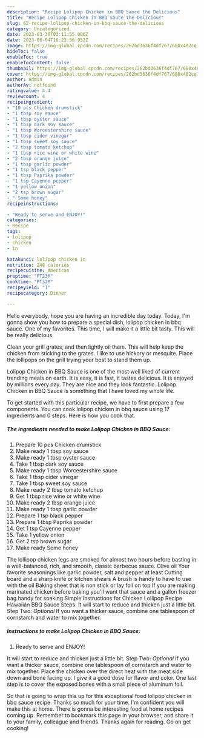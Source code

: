 ```yaml
---
description: "Recipe Lolipop Chicken in BBQ Sauce the Delicious"
title: "Recipe Lolipop Chicken in BBQ Sauce the Delicious"
slug: 62-recipe-lolipop-chicken-in-bbq-sauce-the-delicious
category: Uncategorized
date: 2023-03-30T03:11:55.006Z
date: 2023-06-04T16:23:56.952Z
image: https://img-global.cpcdn.com/recipes/262bd3636f4df767/680x482cq70/lolipop-chicken-in-bbq-sauce-recipe-main-photo.jpg
hideToc: false
enableToc: true
enableTocContent: false
thumbnail: https://img-global.cpcdn.com/recipes/262bd3636f4df767/680x482cq70/lolipop-chicken-in-bbq-sauce-recipe-main-photo.jpg
cover: https://img-global.cpcdn.com/recipes/262bd3636f4df767/680x482cq70/lolipop-chicken-in-bbq-sauce-recipe-main-photo.jpg
author: Admin
authorAv: notfound
ratingvalue: 4.4
reviewcount: 4
recipeingredient:
- "10 pcs Chicken drumstick"
- "1 tbsp soy sauce"
- "1 tbsp oyster sauce"
- "1 tbsp dark soy sauce"
- "1 tbsp Worcestershire sauce"
- "1 tbsp cider vinegar"
- "1 tbsp sweet soy sauce"
- "2 tbsp tomato ketchup"
- "1 tbsp rice wine or white wine"
- "2 tbsp orange juice"
- "1 tbsp garlic powder"
- "1 tsp black pepper"
- "1 tbsp Paprika powder"
- "1 tsp Cayenne pepper"
- "1 yellow onion"
- "2 tsp brown sugar"
- " Some honey"
recipeinstructions:

- "Ready to serve and ENJOY!"
categories:
- Recipe
tags:
- lolipop
- chicken
- in

katakunci: lolipop chicken in 
nutrition: 248 calories
recipecuisine: American
preptime: "PT23M"
cooktime: "PT32M"
recipeyield: "1"
recipecategory: Dinner

---
```



Hello everybody, hope you are having an incredible day today. Today, I'm gonna show you how to prepare a special dish, lolipop chicken in bbq sauce. One of my favorites. This time, I will make it a little bit tasty. This will be really delicious.

Clean your grill grates, and then lightly oil them. This will help keep the chicken from sticking to the grates. I like to use hickory or mesquite. Place the lollipops on the grill trying your best to stand them up.

Lolipop Chicken in BBQ Sauce is one of the most well liked of current trending meals on earth. It is easy, it is fast, it tastes delicious. It is enjoyed by millions every day. They are nice and they look fantastic. Lolipop Chicken in BBQ Sauce is something that I have loved my whole life.


To get started with this particular recipe, we have to first prepare a few components. You can cook lolipop chicken in bbq sauce using 17 ingredients and 0 steps. Here is how you cook that.

<!--inarticleads1-->

##### The ingredients needed to make Lolipop Chicken in BBQ Sauce:

1. Prepare 10 pcs Chicken drumstick
1. Make ready 1 tbsp soy sauce
1. Make ready 1 tbsp oyster sauce
1. Take 1 tbsp dark soy sauce
1. Make ready 1 tbsp Worcestershire sauce
1. Take 1 tbsp cider vinegar
1. Take 1 tbsp sweet soy sauce
1. Make ready 2 tbsp tomato ketchup
1. Get 1 tbsp rice wine or white wine
1. Make ready 2 tbsp orange juice
1. Make ready 1 tbsp garlic powder
1. Prepare 1 tsp black pepper
1. Prepare 1 tbsp Paprika powder
1. Get 1 tsp Cayenne pepper
1. Take 1 yellow onion
1. Get 2 tsp brown sugar
1. Make ready  Some honey


The lollipop chicken legs are smoked for almost two hours before basting in a well-balanced, rich, and smooth, classic barbecue sauce. Olive oil Your favorite seasonings like garlic powder, salt and pepper at least Cutting board and a sharp knife or kitchen shears A brush is handy to have to use with the oil Baking sheet that is non stick or lay foil on top If you are making marinated chicken before baking you&#39;ll want that sauce and a gallon freezer bag handy for soaking Simple Instructions for Chicken Lollipop Recipe Hawaiian BBQ Sauce Steps. It will start to reduce and thicken just a little bit. Step Two: *Optional* If you want a thicker sauce, combine one tablespoon of cornstarch and water to mix together. 

<!--inarticleads2-->

##### Instructions to make Lolipop Chicken in BBQ Sauce:


1. Ready to serve and ENJOY!

It will start to reduce and thicken just a little bit. Step Two: *Optional* If you want a thicker sauce, combine one tablespoon of cornstarch and water to mix together. Place the chicken over the direct heat with the meat side down and bone facing up. I give it a good dose for flavor and color. One last step is to cover the exposed bones with a small piece of aluminum foil. 

So that is going to wrap this up for this exceptional food lolipop chicken in bbq sauce recipe. Thanks so much for your time. I'm confident you will make this at home. There is gonna be interesting food at home recipes coming up. Remember to bookmark this page in your browser, and share it to your family, colleague and friends. Thanks again for reading. Go on get cooking!
